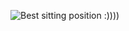 ![Best sitting position :))))](https://www.google.com/url?sa=i&url=https%3A%2F%2Fposturepractice.com%2Fsitting-is-the-worst-position-for-your-body%2F&psig=AOvVaw1vzvilmVIsBABNYQ6Rruix&ust=1667926617547000&source=images&cd=vfe&ved=0CA0QjRxqFwoTCNCs1_7EnPsCFQAAAAAdAAAAABAO)